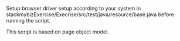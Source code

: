 Setup browser driver setup according to your system in  
stackmybizExercise/Execrise/src/test/java/resource/base.java
before running the script.

This script is based on page object model. 

